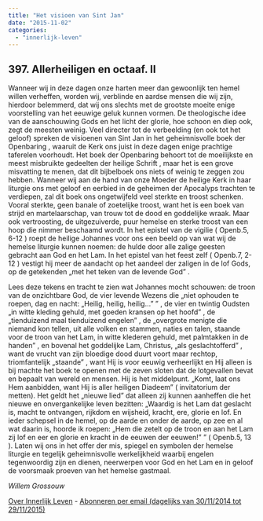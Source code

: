 ```yaml
---
title: "Het visioen van Sint Jan"
date: "2015-11-02"
categories: 
  - "innerlijk-leven"
---
```


## 397\. Allerheiligen en octaaf. II

Wanneer wij in deze dagen onze harten meer dan gewoonlijk ten hemel willen verheffen, worden wij, verblinde en aardse mensen die wij zijn, hierdoor belemmerd, dat wij ons slechts met de grootste moeite enige voorstelling van het eeuwige geluk kunnen vormen. De theologische idee van de aanschouwing Gods en het licht der glorie, hoe schoon en diep ook, zegt de meesten weinig. Veel directer tot de verbeelding (en ook tot het geloof) spreken de visioenen van Sint Jan in het geheimnisvolle boek der Openbaring , waaruit de Kerk ons juist in deze dagen enige prachtige taferelen voorhoudt. Het boek der Openbaring behoort tot de moeilijkste en meest misbruikte gedeelten der heilige Schrift , maar het is een grove misvatting te menen, dat dit bijbelboek ons niets of weinig te zeggen zou hebben. Wanneer wij aan de hand van onze Moeder de heilige Kerk in haar liturgie ons met geloof en eerbied in de geheimen der Apocalyps trachten te verdiepen, zal dit boek ons ongetwijfeld veel sterkte en troost schenken. Vooral sterkte, geen banale of zoetelijke troost, want het is een boek van strijd en martelaarschap, van trouw tot de dood en goddelijke wraak. Maar ook vertroosting, de uitgezuiverde, puur hemelse en sterke troost van een hoop die nimmer beschaamd wordt. In het epistel van de vigilie ( Openb.5, 6-12 ) roept de heilige Johannes voor ons een beeld op van wat wij de hemelse liturgie kunnen noemen: de hulde door alle zalige geesten gebracht aan God en het Lam. In het epistel van het feest zelf ( Openb.7, 2-12 ) vestigt hij meer de aandacht op het aandeel der zaligen in de lof Gods, op de getekenden „met het teken van de levende God” .

Lees deze tekens en tracht te zien wat Johannes mocht schouwen: de troon van de onzichtbare God, de vier levende Wezens die „niet ophouden te roepen, dag en nacht: „Heilig, heilig, heilig…” ” , de vier en twintig Oudsten „in witte kleding gehuld, met goeden kransen op het hoofd” , de „tienduizend maal tienduizend engelen” , de „overgrote menigte die niemand kon tellen, uit alle volken en stammen, naties en talen, staande voor de troon van het Lam, in witte klederen gehuld, met palmtakken in de handen” , en bovenal het goddelijke Lam, Christus, „als geslachtofferd” , want de vrucht van zijn bloedige dood duurt voort maar rechtop, triomfantelijk „staande” , want Hij is voor eeuwig verheerlijkt en Hij alleen is bij machte het boek te openen met de zeven sloten dat de lotgevallen bevat en bepaalt van wereld en mensen. Hij is het middelpunt. „Komt, laat ons Hem aanbidden, want Hij is aller heiligen Diadeem” ( invitatorium der metten). Het geldt het „nieuwe lied” dat alleen zij kunnen aanheffen die het nieuwe en onvergankelijke leven bezitten: „Waardig is het Lam dat geslacht is, macht te ontvangen, rijkdom en wijsheid, kracht, ere, glorie en lof. En ieder schepsel in de hemel, op de aarde en onder de aarde, op zee en al wat daarin is, hoorde ik roepen: „Hem die zetelt op de troon en aan het Lam zij lof en eer en glorie en kracht in de eeuwen der eeuwen!” ” ( Openb.5, 13 ). Laten wij ons in het offer der mis, spiegel en symbolen der hemelse liturgie en tegelijk geheimnisvolle werkelijkheid waarbij engelen tegenwoordig zijn en dienen, neerwerpen voor God en het Lam en in geloof de voorsmaak proeven van het hemelse gastmaal.

_Willem Grossouw_

[Over Innerlijk Leven](http://www.gelovenleren.net/2014/11/27/een-jaar-lang-innerlijk-leven-op-geloven-leren/) - [Abonneren per email (dagelijks van 30/11/2014 tot 29/11/2015)](http://eepurl.com/9P3DT)

